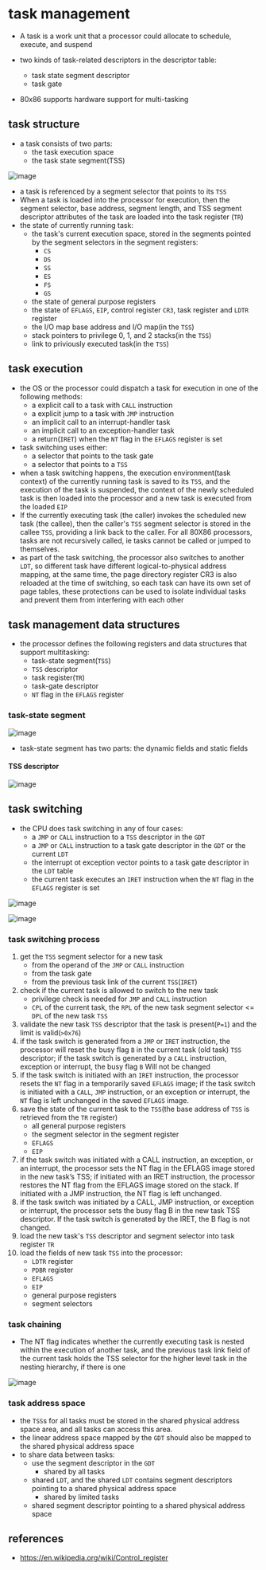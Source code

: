 # task management
* A task is a work unit that a processor could allocate to schedule, execute, and suspend
* two kinds of task-related descriptors in the descriptor table:
    * task state segment descriptor
    * task gate

* 80x86 supports hardware support for multi-tasking

## task structure
* a task consists of two parts:
    * the task execution space
    * the task state segment(TSS)

![image](https://user-images.githubusercontent.com/35479537/231465692-52ffc251-d3e2-4145-8575-4b9bf48f9b6e.png)

* a task is referenced by a segment selector that points to its `TSS`
* When a task is loaded into the processor for execution, then the segment selector, base address, segment length, and TSS segment descriptor attributes of the task are loaded into the task register (`TR`)
* the state of currently running task:
    * the task's current execution space, stored in the segments pointed by the segment selectors in the segment registers:
        * `CS`
        * `DS`
        * `SS`
        * `ES`
        * `FS`
        * `GS`
    * the state of general purpose registers
    * the state of `EFLAGS`, `EIP`, control register `CR3`, task register and `LDTR` register
    * the I/O map base address and I/O map(in the `TSS`)
    * stack pointers to privilege 0, 1, and 2 stacks(in the `TSS`)
    * link to priviously executed task(in the `TSS`)

## task execution
* the OS or the processor could dispatch a task for execution in one of the following methods:
    * a explicit call to a task with `CALL` instruction
    * a explicit jump to a task with `JMP` instruction
    * an implicit call to an interrupt-handler task
    * an implicit call to an exception-handler task
    * a return(`IRET`) when the `NT` flag in the `EFLAGS` register is set
* task switching uses either:
    * a selector that points to the task gate
    * a selector that points to a `TSS`
* when a task switching happens, the execution environment(task context) of the currently running task is saved to its `TSS`, and the execution of the task is suspended, the context of the newly scheduled task is then loaded into the processor and a new task is executed from the loaded `EIP`
* If the currently executing task (the caller) invokes the scheduled new task (the callee), then the caller's `TSS` segment selector is stored in the callee `TSS`, providing a link back to the caller. For all 80X86 processors, tasks are not recursively called, ie tasks cannot be called or jumped to themselves.
* as part of the task switching, the processor also switches to another `LDT`, so different task have different logical-to-physical address mapping, at the same time, the page directory register CR3 is also reloaded at the time of switching, so each task can have its own set of page tables, these protections can be used to isolate individual tasks and prevent them from interfering with each other

## task management data structures
* the processor defines the following registers and data structures that support multitasking:
    * task-state segment(`TSS`)
    * `TSS` descriptor
    * task register(`TR`)
    * task-gate descriptor
    * `NT` flag in the `EFLAGS` register

### task-state segment
![image](https://user-images.githubusercontent.com/35479537/231478532-dad1c838-c0b3-405e-950e-fcb37cf87b54.png)

* task-state segment has two parts: the dynamic fields and static fields

#### TSS descriptor

![image](https://user-images.githubusercontent.com/35479537/233370764-a4adafa2-d80c-42fb-a327-bea6e7e04071.png)

## task switching
* the CPU does task switching in any of four cases:
    * a `JMP` or `CALL` instruction to a `TSS` descriptor in the `GDT`
    * a `JMP` or `CALL` instruction to a task gate descriptor in the `GDT` or the current `LDT`
    * the interrupt ot exception vector points to a task gate descriptor in the `LDT` table
    * the current task executes an `IRET` instruction when the `NT` flag in the `EFLAGS` register is set

![image](https://user-images.githubusercontent.com/35479537/233373886-40b345ce-736d-455e-8437-43389c6bff7b.png)

![image](https://user-images.githubusercontent.com/35479537/233387422-c75cbb8c-edda-46c4-853b-42c4bde58464.png)

### task switching process

1. get the `TSS` segment selector for a new task
    * from the operand of the `JMP` or `CALL` instruction
    * from the task gate
    * from the previous task link of the current `TSS`(`IRET`)
2. check if the current task is allowed to switch to the new task
    * privilege check is needed for `JMP` and `CALL` instruction
    * `CPL` of the current task, the `RPL` of the new task segment selector <= `DPL` of the new task `TSS`
3. validate the new task `TSS` descriptor that the task is present(`P=1`) and the limit is valid(`>0x76`)
4. if the task switch is generated from a `JMP` or `IRET` instruction, the processor will reset the busy flag `B` in the current task (old task) `TSS` descriptor; if the task switch is generated by a `CALL` instruction, exception or interrupt, the busy flag `B` Will not be changed
5. if the task switch is initiated with an `IRET` instruction, the processor resets the `NT` flag in a temporarily saved `EFLAGS` image; if the task switch is initiated with a `CALL`, `JMP` instruction, or an exception or interrupt, the `NT` flag is left unchanged in the saved `EFLAGS` image.
6. save the state of the current task to the `TSS`(the base address of `TSS` is retrieved from the `TR` register)
    * all general purpose registers
    * the segment selector in the segment register
    * `EFLAGS`
    * `EIP`
7. if the task switch was initiated with a CALL instruction, an exception, or an interrupt, the processor sets the NT flag in the EFLAGS image stored in the new task’s TSS; if initiated with an IRET instruction, the processor restores the NT flag from the EFLAGS image stored on the stack. If initiated with a JMP 
instruction, the NT flag is left unchanged.
8. if the task switch was initiated by a CALL, JMP instruction, or exception or interrupt, the processor sets the busy flag B in the new task TSS descriptor. If the task switch is generated by the IRET, the B flag is not changed.
9. load the new task's `TSS` descriptor and segment selector into task register `TR`
10. load the fields of new task `TSS` into the processor:
    * `LDTR` register
    * `PDBR` register
    * `EFLAGS`
    * `EIP`
    * general purpose registers
    * segment selectors


### task chaining
*  The NT flag indicates whether the currently executing task is nested within the execution of another task, and the previous task link field of the current task holds the TSS selector for the higher level task in the nesting hierarchy, if there is one

![image](https://user-images.githubusercontent.com/35479537/233394982-5a513ba2-4e2b-4b50-929a-da7adee7fcdd.png)


### task address space
*  the `TSS`s for all tasks must be stored in the shared physical address space area, and all tasks can access this area.
*  the linear address space mapped by the `GDT` should also be mapped to the shared physical address space
* to share data between tasks:
    * use the segment descriptor in the `GDT`
        * shared by all tasks
    * shared `LDT`, and the shared `LDT` contains segment descriptors pointing to a shared physical address space
        * shared by limited tasks
    * shared segment descriptor pointing to a shared physical address space


## references
* https://en.wikipedia.org/wiki/Control_register
